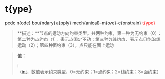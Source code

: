 # t{ype}
pcdc n{ode} bou{ndary} a{pply} mech{anical}-m{ove}-c{onstrain} <span style='color: red;'>t{ype}</span>
> **描述：**节点的运动方向约束类型。共两种约束，第一种为无约束（0）；第二种为点约束（1），表示点固定不动；第三种为线约束，表示点只能沿线运动（2）；第四种面约束（3），点只能在面上运动

> 
> **值：**
> 
> i（[int](数据类型/int/)，数值表示约束类型，0=无约束；1=点约束；2=线约束；3=面约束）

